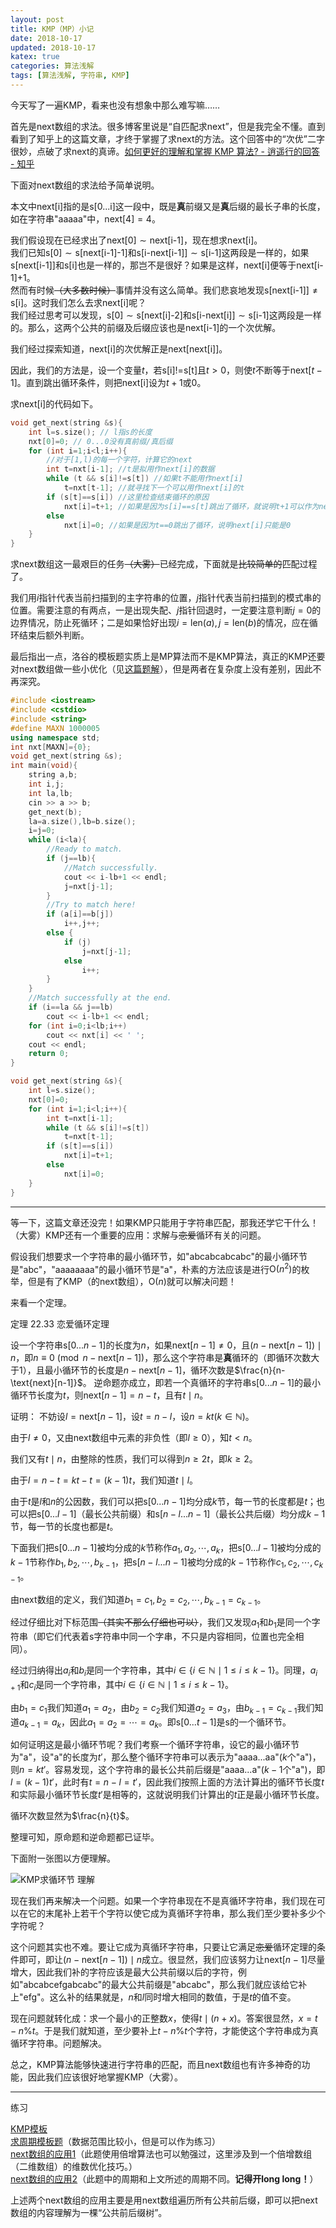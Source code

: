 ```yaml
---
layout: post
title: KMP（MP）小记
date: 2018-10-17
updated: 2018-10-17
katex: true
categories: 算法浅解
tags: [算法浅解, 字符串, KMP]
---
```


今天写了一遍$\text{KMP}$，看来也没有想象中那么难写嘛……

<!-- more -->

首先是$\text{next}$数组的求法。很多博客里说是“自匹配求$\text{next}$”，但是我完全不懂。直到看到了知乎上的这篇文章，才终于掌握了求$\text{next}$的方法。这个回答中的“次优”二字很妙，点破了求$\text{next}$的真谛。[如何更好的理解和掌握 KMP 算法? - 逍遥行的回答 - 知乎](
https://www.zhihu.com/question/21923021/answer/37475572)

下面对$\text{next}$数组的求法给予简单说明。

本文中$\text{next[i]}$指的是$\text{s[0...i]}$这一段中，既是**真**前缀又是**真**后缀的最长子串的长度，如在字符串"aaaaa"中，$\text{next[4]}=4$。

我们假设现在已经求出了$\text{next[0]}\sim\text{next[i-1]}$，现在想求$\text{next[i]}$。  
我们已知$\text{s[0]}\sim \text{s[next[i-1]-1]}$和$\text{s[i-next[i-1]]}\sim \text{s[i-1]}$这两段是一样的，如果$\text{s[next[i-1]]}$和$\text{s[i]}$也是一样的，那岂不是很好？如果是这样，$\text{next[i]}$便等于$\text{next[i-1]+1}$。  
然而有时候~~（大多数时候）~~事情并没有这么简单。我们悲哀地发现$\text{s[next[i-1]]} \neq \text{s[i]}$。这时我们怎么去求$\text{next[i]}$呢？  
我们经过思考可以发现，$\text{s[0]}\sim \text{s[next[i]-2]}$和$\text{s[i-next[i]]}\sim \text{s[i-1]}$这两段是一样的。那么，这两个公共的前缀及后缀应该也是$\text{next[i-1]}$的一个次优解。

我们经过探索知道，$\text{next[i]}$的次优解正是$\text{next[next[i]]}$。

因此，我们的方法是，设一个变量$t$，若$\text{s[i]!=s[t]}$且$t>0$，则使$t$不断等于$\text{next[}t-1\text{]}$。直到跳出循环条件，则把$\text{next[i]}$设为$t+1$或$0$。

求$\text{next[i]}$的代码如下。
```cpp
void get_next(string &s){
    int l=s.size(); // l指s的长度
    nxt[0]=0; // 0...0没有真前缀/真后缀
    for (int i=1;i<l;i++){
        //对于[1,l)的每一个字符，计算它的next
        int t=nxt[i-1]; //t是拟用作next[i]的数据
        while (t && s[i]!=s[t]) //如果t不能用作next[i]
            t=nxt[t-1]; //就寻找下一个可以用作next[i]的t
        if (s[t]==s[i]) //这里检查结束循环的原因
            nxt[i]=t+1; //如果是因为s[i]==s[t]跳出了循环，就说明t+1可以作为next[i]
        else
            nxt[i]=0; //如果是因为t==0跳出了循环，说明next[i]只能是0
    }
}
```

求$\text{next}$数组这一最艰巨的任务~~（大雾）~~已经完成，下面就是~~比较简单的~~匹配过程了。

我们用$i$指针代表当前扫描到的主字符串的位置，$j$指针代表当前扫描到的模式串的位置。需要注意的有两点，一是出现失配、$j$指针回退时，一定要注意判断$j=0$的边界情况，防止死循环；二是如果恰好出现$i=\text{len}(a),j=\text{len}(b)$的情况，应在循环结束后额外判断。

最后指出一点，洛谷的模板题实质上是$\text{MP}$算法而不是$\text{KMP}$算法，真正的$\text{KMP}$还要对$\text{next}$数组做一些小优化（见[这篇题解](https://www.luogu.org/blog/Bring/solution-p3375)），但是两者在复杂度上没有差别，因此不再深究。

```cpp
#include <iostream>
#include <cstdio>
#include <string>
#define MAXN 1000005
using namespace std;
int nxt[MAXN]={0};
void get_next(string &s);
int main(void){
    string a,b;
    int i,j;
    int la,lb;
    cin >> a >> b;
    get_next(b);
    la=a.size(),lb=b.size();
    i=j=0;
    while (i<la){
        //Ready to match.
        if (j==lb){
            //Match successfully.
            cout << i-lb+1 << endl;
            j=nxt[j-1];
        }
        //Try to match here!
        if (a[i]==b[j])
            i++,j++;
        else {
            if (j)
                j=nxt[j-1];
            else
                i++;
        }
    }
    //Match successfully at the end.
    if (i==la && j==lb)
        cout << i-lb+1 << endl;
    for (int i=0;i<lb;i++)
        cout << nxt[i] << ' ';
    cout << endl;
    return 0;
}

void get_next(string &s){
    int l=s.size();
    nxt[0]=0;
    for (int i=1;i<l;i++){
        int t=nxt[i-1];
        while (t && s[i]!=s[t])
            t=nxt[t-1];
        if (s[t]==s[i])
            nxt[i]=t+1;
        else
            nxt[i]=0;
    }
}
```

---

等一下，这篇文章还没完！如果$\text{KMP}$只能用于字符串匹配，那我还学它干什么！（大雾）$\text{KMP}$还有一个重要的应用：求解与~~恋爱~~循环有关的问题。

假设我们想要求一个字符串的最小循环节，如"abcabcabcabc"的最小循环节是"abc"，"aaaaaaaa"的最小循环节是"a"，朴素的方法应该是进行$\text{O}(n^{2})$的枚举，但是有了$\text{KMP}$（的$\text{next}$数组），$\text{O}(n)$就可以解决问题！

来看一个定理。

定理 $22.33$ 恋爱循环定理

设一个字符串$\text{s}[0...n-1]$的长度为$n$，如果$\text{next}[n-1]\neq 0$，且$(n-\text{next}[n-1])\mid n$，即$n\equiv 0\pmod{n-\text{next}[n-1]}$，那么这个字符串是**真**循环的（即循环次数大于$1$），且最小循环节的长度是$n-\text{next}[n-1]$，循环次数是$\frac{n}{n-\text{next}[n-1]}$。
逆命题亦成立，即若一个真循环的字符串$\text{s}[0...n-1]$的最小循环节长度为$t$，则$\text{next}[n-1]=n-t$，且有$t\mid n$。

证明：
不妨设$l=\text{next[}n-1\text{]}$，设$t=n-l$，设$n=kt(k\in \mathbb{N})$。

由于$l\neq 0$，又由$\text{next}$数组中元素的非负性（即$l\ge 0$），知$t < n$。

我们又有$t\mid n$，由整除的性质，我们可以得到$n\ge 2t$，即$k\ge 2$。

由于$l=n-t=kt-t=(k-1)t$，我们知道$t\mid l$。

由于$t$是$l$和$n$的公因数，我们可以把$\text{s}[0...n-1]$均分成$k$节，每一节的长度都是$t$；也可以把$\text{s}[0...l-1]$（最长公共前缀）和$\text{s}[n-l...n-1]$（最长公共后缀）均分成$k-1$节，每一节的长度也都是$t$。

下面我们把$\text{s}[0...n-1]$被均分成的$k$节称作$a_{1},a_{2},\cdots,a_{k}$，把$\text{s}[0...l-1]$被均分成的$k-1$节称作$b_{1},b_{2},\cdots,b_{k-1}$，把$\text{s}[n-l...n-1]$被均分成的$k-1$节称作$c_{1},c_{2},\cdots,c_{k-1}$。

由$\text{next}$数组的定义，我们知道$b_{1}=c_{1},b_{2}=c_{2},\cdots,b_{k-1}=c_{k-1}$。

经过仔细比对下标范围~~（其实不那么仔细也可以）~~，我们又发现$a_{1}$和$b_{1}$是同一个字符串（即它们代表着$\text{s}$字符串中同一个字串，不只是内容相同，位置也完全相同）。

经过归纳得出$a_{i}$和$b_{i}$是同一个字符串，其中$i\in \{i\in \mathbb{N} \mid 1\le i \le k-1\}$。同理，$a_{i+1}$和$c_{i}$是同一个字符串，其中$i\in \{i\in \mathbb{N} \mid 1\le i \le k-1\}$。

由$b_{1}=c_{1}$我们知道$a_{1}=a_{2}$，由$b_{2}=c_{2}$我们知道$a_{2}=a_{3}$，由$b_{k-1}=c_{k-1}$我们知道$a_{k-1}=a_{k}$，因此$a_{1}=a_{2}=\cdots=a_{k}$。即$\text{s}[0...t-1]$是$\text{s}$的一个循环节。

如何证明这是最小循环节呢？我们考察一个循环字符串，设它的最小循环节为"a"，设"a"的长度为$t'$，那么整个循环字符串可以表示为"aaaa...aa"($k$个"a")，则$n=kt'$。容易发现，这个字符串的最长公共前后缀是"aaaa...a"($k-1$个"a")，即$l=(k-1)t'$，此时有$t=n-l=t'$，因此我们按照上面的方法计算出的循环节长度$t$和实际最小循环节长度$t'$是相等的，这就说明我们计算出的$t$正是最小循环节长度。

循环次数显然为$\frac{n}{t}$。

整理可知，原命题和逆命题都已证毕。

下面附一张图以方便理解。

![KMP求循环节 理解](https://cdn.luogu.com.cn/upload/pic/38348.png)

现在我们再来解决一个问题。如果一个字符串现在不是真循环字符串，我们现在可以在它的末尾补上若干个字符以使它成为真循环字符串，那么我们至少要补多少个字符呢？

这个问题其实也不难。要让它成为真循环字符串，只要让它满足~~恋爱~~循环定理的条件即可，即让$(n-\text{next}[n-1])\mid n$成立。很显然，我们应该努力让$\text{next}[n-1]$尽量增大，因此我们补的字符应该是最大公共前缀以后的字符，例如"abcabcefgabcabc"的最大公共前缀是"abcabc"，那么我们就应该给它补上"efg"。这么补的结果就是，$n$和$l$同时增大相同的数值，于是$t$的值不变。

现在问题就转化成：求一个最小的正整数$x$，使得$t\mid (n+x)$。答案很显然，$x=t-n\%t$。于是我们就知道，至少要补上$t-n\%t$个字符，才能使这个字符串成为真循环字符串。问题解决。

总之，$\text{KMP}$算法能够快速进行字符串的匹配，而且$\text{next}$数组也有许多神奇的功能，因此我们应该很好地掌握$\text{KMP}$（大雾）。

----
练习

[$\text{KMP}$模板](https://www.luogu.org/problemnew/show/P3375)  
[求周期模板题](https://www.luogu.org/problemnew/show/UVA455)（数据范围比较小，但是可以作为练习）  
[$\text{next}$数组的应用1](https://www.luogu.org/problemnew/show/P2375)（此题使用倍增算法也可以勉强过，这里涉及到一个倍增数组（二维数组）的维数优化技巧。）  
[$\text{next}$数组的应用2](https://www.luogu.org/problemnew/show/P3435)（此题中的周期和上文所述的周期不同。**记得开$\text{long long}$！**）  

上述两个$\text{next}$数组的应用主要是用$\text{next}$数组遍历所有公共前后缀，即可以把$\text{next}$数组的内容理解为一棵“公共前后缀树”。